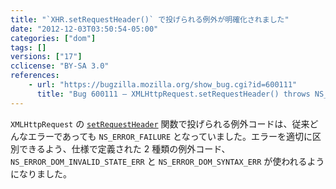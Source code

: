 ```yaml
---
title: "`XHR.setRequestHeader()` で投げられる例外が明確化されました"
date: "2012-12-03T03:50:54-05:00"
categories: ["dom"]
tags: []
versions: ["17"]
cclicense: "BY-SA 3.0"
references:
    - url: "https://bugzilla.mozilla.org/show_bug.cgi?id=600111"
      title: "Bug 600111 – XMLHttpRequest.setRequestHeader() throws NS_ERROR_FAILURE inappropriately"
---
```

`XMLHttpRequest` の [`setRequestHeader`](https://developer.mozilla.org/docs/DOM/XMLHttpRequest#setRequestHeader%28%29) 関数で投げられる例外コードは、従来どんなエラーであっても `NS_ERROR_FAILURE` となっていました。エラーを適切に区別できるよう、仕様で定義された 2 種類の例外コード、`NS_ERROR_DOM_INVALID_STATE_ERR` と `NS_ERROR_DOM_SYNTAX_ERR` が使われるようになりました。
